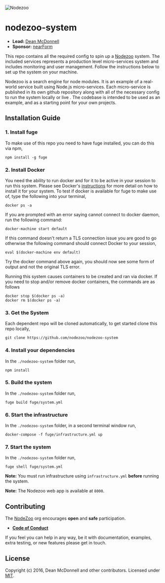 ![Nodezoo][Logo]

# nodezoo-system

- __Lead:__ [Dean McDonnell][Lead]
- __Sponsor:__ [nearForm][Sponsor]

This repo contains all the required config to spin up a [Nodezoo][] system. The included services
represents a production level micro-services system and includes monitoring and user management.
Follow the instructions below to set up the system on your machine.

Nodezoo is a search engine for node modules. It is an example of a real-world service built using
Node.js micro-services. Each micro-service is published in its own github repository along with all
of the necessary config to run the system locally or live . The codebase is intended to be used as
an example, and as a starting point for your own projects.

## Installation Guide

### 1. Install fuge
To make use of this repo you need to have fuge installed, you can do this via npm,

```
npm install -g fuge
```

### 2. Install Docker
You need the ability to run docker and for it to be active in your session to run this system.
Please see Docker's [instructions][docker] for more detail on how to install it for your system. To
test if docker is available for fuge to make use of, type the following into your terminal,

```
docker ps -a
```

If you are prompted with an error saying cannot connect to docker daemon, run the following command:

```
docker-machine start default
```

If this command doesn't return a TLS connection issue you are good to go otherwise the following
command should connect Docker to your session,

```
eval $(docker-machine env default)
```

Try the docker command above again, you should now see some form of output and not the original TLS
error.

Running this system causes containers to be created and ran via docker. If you need to stop and/or
remove docker containers, the commands are as follows

```
docker stop $(docker ps -a)
docker rm $(docker ps -a)
```

### 3. Get the System
Each dependent repo will be cloned automatically, to get started clone this repo locally,

```
git clone https://github.com/nodezoo/nodezoo-system
```

### 4. Install your dependencies
In the `./nodezoo-system` folder run,

```
npm install
```

### 5. Build the system
In the `./nodezoo-system` folder run,

```
fuge build fuge/system.yml
```

### 6. Start the infrastructure
In the `./nodezoo-system` folder, in a second terminal window run,

```
docker-compose -f fuge/infrastructure.yml up
```

### 7. Start the system
In the `./nodezoo-system` folder run,

```
fuge shell fuge/system.yml
```

__Note:__ You must run infrastructure using `infrastructure.yml` __before__ running the system.

__Note:__ The Nodezoo web app is available at `8000`.

## Contributing
The [NodeZoo][] org encourages __open__ and __safe__ participation.

- __[Code of Conduct][CoC]__

If you feel you can help in any way, be it with documentation, examples, extra testing, or new
features please get in touch.

## License
Copyright (c) 2016, Dean McDonnell and other contributors.
Licensed under [MIT][Lic].


[Logo]: https://raw.githubusercontent.com/nodezoo/nodezoo-org/master/assets/logo-nodezoo.png
[Lead]: https://github.com/mcdonnelldean
[Sponsor]: http://www.nearform.com/
[CoC]: https://github.com/nodezoo/nodezoo-org/blob/master/CoC.md
[Lic]: ./LICENSE

[Nodezoo]: https://github.com/rjrodger/nodezoo
[Concorda]: https://github.com/nearform/concorda
[Vidi]: https://github.com/vidi-insights/vidi-dashboard


[docker]: ./
